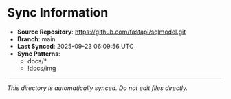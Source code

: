 # Sync Information

- **Source Repository**: https://github.com/fastapi/sqlmodel.git
- **Branch**: main
- **Last Synced**: 2025-09-23 06:09:56 UTC
- **Sync Patterns**:
  - docs/*
  - !docs/img

---
*This directory is automatically synced. Do not edit files directly.*
